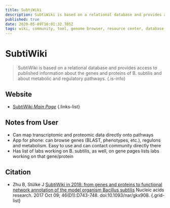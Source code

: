 ```yaml
---
title: SubtiWiki
description: SubtiWiki is based on a relational database and provides access to published information about the genes and proteins of B. subtilis and about metabolic and regulatory pathways.
published: true
date: 2020-05-09T16:01:32.705Z
tags: wiki, community, tool, genome browser, resource center, database, browser, metabolic pathways, model organism, omics, networks
---
```


# SubtiWiki

> SubtiWiki is based on a relational database and provides access to published information about the genes and proteins of B. subtilis and about metabolic and regulatory pathways. 
{.is-info}

## Website

- [SubtiWiki *Main Page*](http://subtiwiki.uni-goettingen.de/v3/)
{.links-list}

## Notes from User
- Can map transcriptomic and proteomic data directly onto pathways 
- App for phone: can browse genes (BLAST, phenotypes, etc.), regulons and metabolism. Easy to use and can contact community directly there 
- Has list of labs working on B. subtilis, as well, on gene pages lists labs working on that gene/protein


## Citation

- Zhu B, Stülke J [SubtiWiki in 2018: from genes and proteins to functional network annotation of the model organism Bacillus subtilis](https://academic.oup.com/nar/article/46/D1/D743/4372578) Nucleic acids research. 2017 Oct 09; 46(D1):D743-748. doi:10.1093/nar/gkx908.
{.grid-list}